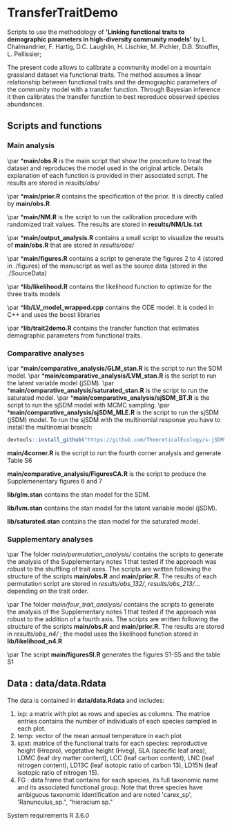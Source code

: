# TransferTraitDemo
Scripts to use the methodology of **'Linking functional traits to demographic parameters in high-diversity community models'** by L. Chalmandrier, F. Hartig, D.C. Laughlin, H. Lischke, M. Pichler, D.B. Stouffer, L. Pellissier;


The present code allows to calibrate a community model on a mountain grassland dataset via functional traits. The method assumes a linear relationship between functional traits and the demographic parameters of the community model with a transfer function. Through Bayesian inference it then calibrates the transfer function to best reproduce observed species abundances.  

## Scripts and functions
### Main analysis
\par ***main/obs.R** is the main script that show the procedure to treat the dataset and reproduces the model used in the original article. Details explanation of each function is provided in their associated script. The results are stored in *results/obs/*

\par ***main/prior.R** contains the specification of the prior. It is directly called by **main/obs.R**.

\par ***main/NM.R** is the script to run the calibration procedure with randomized trait values. The results are stored in **results/NM/Lls.txt**

\par ***main/output_analysis.R** contains a small script to visualize the results of **main/obs.R** that are stored in *results/obs/*

\par ***main/figures.R** contains a script to generate the figures 2 to 4 (stored in ./figures) of the manuscript as well as the source data (stored in the ./SourceData)

\par ***lib/likelihood.R** contains the likelihood function to optimize for the three traits models

\par ***lib/LV_model_wrapped.cpp** contains the ODE model. It is coded in C++ and uses the boost libraries

\par ***lib/trait2demo.R** contains the transfer function that estimates demographic parameters from functional traits.

### Comparative analyses
\par ***main/comparative_analysis/GLM_stan.R** is the script to run the SDM model.
\par ***main/comparative_analysis/LVM_stan.R** is the script to run the latent variable model (jSDM).
\par ***main/comparative_analysis/saturated_stan.R** is the script to run the saturated model.
\par ***main/comparative_analysis/sjSDM_BT.R** is the script to run the sjSDM model with MCMC sampling.
\par ***main/comparative_analysis/sjSDM_MLE.R** is the script to run the sjSDM (jSDM) model. To run the sjSDM with the multinomial response you have to install the multinomial branch:
```r
devtools::install_github("https://github.com/TheoreticalEcology/s-jSDM", ref="multinomial", subdir = "sjSDM")
```
**main/4corner.R** is the script to run the fourth corner analysis and generate Table S6

**main/comparative_analysis/FiguresCA.R** is the script to produce the Supplemenentary figures 6 and 7

**lib/glm.stan** contains the stan model for the SDM.

**lib/lvm.stan** contains the stan model for the latent variable model (jSDM).

**lib/saturated.stan** contains the stan model for the saturated model.

### Supplementary analyses
\par The folder *main/permutation_analysis/* contains the scripts to generate the analysis of the Supplementary notes 1 that tested if the approach was robust to the shuffling of trait axes. The scripts are written following the structure of the scripts **main/obs.R** and **main/prior.R**. The results of each permutation script are stored in *results/obs_132/*, *results/obs_213/*... depending on the trait order.

\par The folder *main/four_trait_analysis/* contains the scripts to generate the analysis of the Supplementary notes 1 that tested if the approach was robust to the addition of a fourth axis. The scripts are written following the structure of the scripts **main/obs.R** and **main/prior.R**. The results are stored in *results/obs_n4/* ; the model uses the likelihood function stored in **lib/likelihood_n4.R**

\par The script **main/figuresSI.R** generates the figures S1-S5 and the table S1

## Data : data/data.Rdata
The data is contained in **data/data.Rdata** and includes:

1. ixp: a matrix with plot as rows and species as columns. The matrice entries contains the number of individuals of each species sampled in each plot.
2. temp: vector of the mean annual temperature in each plot
3. spxt: matrice of the functional traits for each species: reproductive height (Hrepro), vegetative height (Hveg), SLA (specific leaf area), LDMC (leaf dry matter content), LCC (leaf carbon content), LNC (leaf nitrogen content), LD13C (leaf isotopic ratio of carbon 13), LD15N (leaf isotopic ratio of nitrogen 15). 
4. FG : data frame that contains for each species, its full taxonomic name and its associated functional group. Note that three species have ambiguous taxonomic identification and are noted 'carex_sp', 'Ranunculus_sp.", "hieracium sp."

System requirements R 3.6.0
